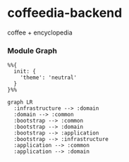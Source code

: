 # coffeedia-backend
coffee + encyclopedia

### Module Graph

```mermaid
%%{
  init: {
    'theme': 'neutral'
  }
}%%

graph LR
  :infrastructure --> :domain
  :domain --> :common
  :bootstrap --> :common
  :bootstrap --> :domain
  :bootstrap --> :application
  :bootstrap --> :infrastructure
  :application --> :common
  :application --> :domain
```
